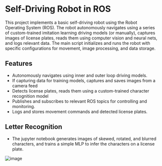 # Self-Driving Robot in ROS

This project implements a basic self-driving robot using the Robot Operating System (ROS). The robot autonomously navigates using a series of custom-trained imitation learning driving models (or manually), captures images of license plates, reads them using computer vision and neural nets, and logs relevant data. The main script initializes and runs the robot with specific configurations for movement, image processing, and data storage.

## Features
- Autonomously navigates using inner and outer loop driving models.
- If capturing data for training models, captures and saves images from a camera feed
- Detects license plates, reads them using a custom-trained character recognition model
- Publishes and subscribes to relevant ROS topics for controlling and monitoring.
- Logs and stores movement commands and detected license plates.

## Letter Recognition
- The jupyter notebook generates images of skewed, rotated, and blurred characters, and trains a simple MLP to infer the characters on a license plate.


![image](https://github.com/user-attachments/assets/e59e37cc-a12f-42e7-9982-a30ef38f2ddc)
